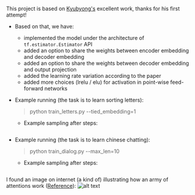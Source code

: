 This project is based on [Kyubyong's](https://github.com/Kyubyong/transformer) excellent work, thanks for his first attempt!

* Based on that, we have:
  * implemented the model under the architecture of ```tf.estimator.Estimator``` API
  * added an option to share the weights between encoder embedding and decoder embedding
  * added an option to share the weights between decoder embedding and output projection
  * added the learning rate variation according to the paper
  * added more choices (lrelu / elu) for activation in point-wise feed-forward networks

* Example running (the task is to learn sorting letters):
  >  python train_letters.py --tied_embedding=1
  * Example sampling after  steps:
    ```
    
    ```
* Example running (the task is to learn chinese chatting):
  >  python train_dialog.py --max_len=10
  * Example sampling after  steps:
    ```
    
    ```
I found an image on internet (a kind of) illustrating how an army of attentions work ([Reference](https://techcrunch.com/2017/08/31/googles-transformer-solves-a-tricky-problem-in-machine-translation/)):
![alt text](https://github.com/zhedongzheng/finch/blob/master/assets/transform20fps.gif)
